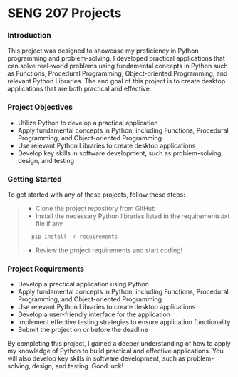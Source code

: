 # SENG 207 Projects
### Introduction 
This project was designed to showcase my proficiency in Python programming and problem-solving. I developed practical applications that can solve real-world problems using fundamental concepts in Python such as Functions, Procedural Programming, Object-oriented Programming, and relevant Python Libraries. The end goal of this project is to create desktop applications that are both practical and effective.

### Project Objectives
* Utilize Python to develop a practical application
* Apply fundamental concepts in Python, including Functions, Procedural Programming, and Object-oriented Programming
* Use relevant Python Libraries to create desktop applications
* Develop key skills in software development, such as problem-solving, design, and testing

### Getting Started  
To get started with any of these projects, follow these steps:
> * Clone the project repository from GitHub  
> * Install the necessary Python libraries listed in the requirements.txt file if any
> ``` cmd
>   pip install -r requirements
>``` 
> * Review the project requirements and start coding!

### Project Requirements
* Develop a practical application using Python
* Apply fundamental concepts in Python, including Functions, Procedural Programming, and Object-oriented Programming
* Use relevant Python Libraries to create desktop applications
* Develop a user-friendly interface for the application
* Implement effective testing strategies to ensure application functionality
* Submit the project on or before the deadline  

By completing this project, I gained a deeper understanding of how to apply my knowledge of Python to build practical and effective applications. You will also develop key skills in software development, such as problem-solving, design, and testing. Good luck!




